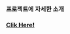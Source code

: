 
### 프로젝트에 자세한 소개

<h3>
  <a href="https://www.notion.so/smhdev/SSAPICK-0ad982c91a984020b487b5208c4f102c">Clik Here! </a>
</h3>
